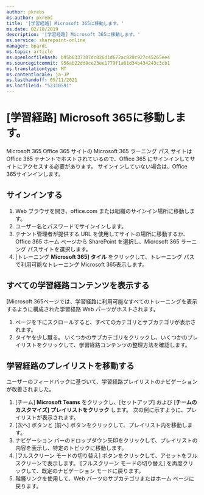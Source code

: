 ```yaml
---
author: pkrebs
ms.author: pkrebs
title: '[学習経路] Microsoft 365に移動します。'
ms.date: 02/18/2019
description: '[学習経路] Microsoft 365に移動します。'
ms.service: sharepoint-online
manager: bpardi
ms.topic: article
ms.openlocfilehash: b95b6337307dc826d1d672ac820c927c45265ee4
ms.sourcegitcommit: 956ab22dd8ce23ee1779f1a01d34b434243c3cb1
ms.translationtype: MT
ms.contentlocale: ja-JP
ms.lasthandoff: 05/11/2021
ms.locfileid: "52310591"
---
```

# <a name="go-to-the-microsoft-365-learning-pathways-site"></a>[学習経路] Microsoft 365に移動します。

Microsoft 365 Office 365 サイトの Microsoft 365 ラーニング パス サイトは Office 365 テナントでホストされているので、Office 365 にサインインしてサイトにアクセスする必要があります。 サインインしていない場合は、Office 365サインインします。 

## <a name="sign-in"></a>サインインする  

1.  Web ブラウザを開き、office.com または組織のサインイン場所に移動します。 
2.  ユーザー名とパスワードでサインインします。
3.  テナント管理者が提供する URL を使用してサイトの場所に移動するか、Office 365 ホーム ページから SharePoint を選択し、Microsoft 365 ラーニング パスサイトを選択します。 
5. [トレーニング **Microsoft 365] タイル** をクリックして、トレーニング パスで利用可能なトレーニング Microsoft 365表示します。 

## <a name="view-all-the-learning-pathways-content"></a>すべての学習経路コンテンツを表示する
[Microsoft 365ページでは、学習経路に利用可能なすべてのトレーニングを表示するように構成された学習経路 Web パーツがホストされます。 

1. ページを下にスクロールすると、すべてのカテゴリとサブカテゴリが表示されます。
2. タイヤを少し蹴る。 いくつかのサブカテゴリをクリックし、いくつかのプレイリストをクリックして、学習経路コンテンツの整理方法を確認します。 

## <a name="navigate-through-learning-pathways-playlists"></a>学習経路のプレイリストを移動する
ユーザーのフィードバックに基づいて、学習経路プレイリストのナビゲーションが改善されました。 

1. [チーム] **Microsoft Teams** をクリックし、[セットアップ] および [**チームのカスタマイズ] プレイリストをクリック** します。 次の例に示すように、プレイリストが表示されます。
2. [次へ] ボタンと [前へ] ボタンをクリックして、プレイリスト内を移動します。
3. ナビゲーション バーのドロップダウン矢印をクリックして、プレイリストの内容を表示し、特定のトピックに移動します。
4. [フルスクリーン モードの切り替え] ボタンをクリックして、アセットをフルスクリーンで表示します。 [フルスクリーン モードの切り替え] を再度クリックして、既定のナビゲーション モードに戻ります。
5. 階層リンクを使用して、Web パーツのサブカテゴリまたはホーム ページに戻ります。  

